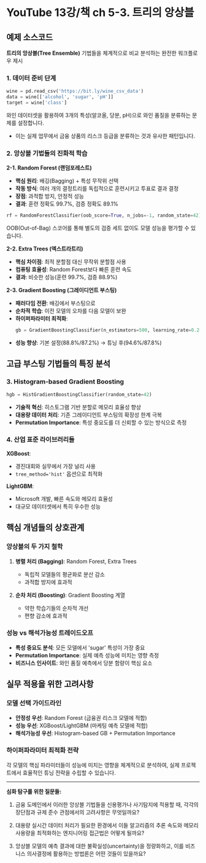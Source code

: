 # YouTube 13강/책 ch 5-3. 트리의 앙상블

## 예제 소스코드
**트리의 앙상블(Tree Ensemble)** 기법들을 체계적으로 비교 분석하는 완전한 워크플로우 제시

### 1. 데이터 준비 단계
```python
wine = pd.read_csv('https://bit.ly/wine_csv_data')
data = wine[['alcohol', 'sugar', 'pH']]
target = wine['class']
```
와인 데이터셋을 활용하여 3개의 특성(알코올, 당분, pH)으로 와인 품질을 분류하는 문제를 설정합니다.
- 이는 실제 업무에서 금융 상품의 리스크 등급을 분류하는 것과 유사한 패턴입니다.

### 2. 앙상블 기법들의 진화적 학습

**2-1. Random Forest (랜덤포레스트)**
- **핵심 원리**: 배깅(Bagging) + 특성 무작위 선택
- **작동 방식**: 여러 개의 결정트리를 독립적으로 훈련시키고 투표로 결과 결정
- **장점**: 과적합 방지, 안정적 성능
- **결과**: 훈련 정확도 99.7%, 검증 정확도 89.1%

```python
rf = RandomForestClassifier(oob_score=True, n_jobs=-1, random_state=42)
```
OOB(Out-of-Bag) 스코어를 통해 별도의 검증 세트 없이도 모델 성능을 평가할 수 있습니다.

**2-2. Extra Trees (엑스트라트리)**
- **핵심 차이점**: 최적 분할점 대신 무작위 분할점 사용
- **컴퓨팅 효율성**: Random Forest보다 빠른 훈련 속도
- **결과**: 비슷한 성능(훈련 99.7%, 검증 88.9%)

**2-3. Gradient Boosting (그레이디언트 부스팅)**
- **패러다임 전환**: 배깅에서 부스팅으로
- **순차적 학습**: 이전 모델의 오차를 다음 모델이 보완
- **하이퍼파라미터 최적화**:
  ```python
  gb = GradientBoostingClassifier(n_estimators=500, learning_rate=0.2)
  ```
- **성능 향상**: 기본 설정(88.8%/87.2%) → 튜닝 후(94.6%/87.8%)

## 고급 부스팅 기법들의 특징 분석

### 3. Histogram-based Gradient Boosting
```python
hgb = HistGradientBoostingClassifier(random_state=42)
```
- **기술적 혁신**: 히스토그램 기반 분할로 메모리 효율성 향상
- **대용량 데이터 처리**: 기존 그레이디언트 부스팅의 확장성 한계 극복
- **Permutation Importance**: 특성 중요도를 더 신뢰할 수 있는 방식으로 측정

### 4. 산업 표준 라이브러리들
**XGBoost**: 
- 경진대회와 실무에서 가장 널리 사용
- `tree_method='hist'` 옵션으로 최적화

**LightGBM**:
- Microsoft 개발, 빠른 속도와 메모리 효율성
- 대규모 데이터셋에서 특히 우수한 성능

## 핵심 개념들의 상호관계

### 앙상블의 두 가지 철학
1. **병렬 처리 (Bagging)**: Random Forest, Extra Trees
   - 독립적 모델들의 평균화로 분산 감소
   - 과적합 방지에 효과적

2. **순차 처리 (Boosting)**: Gradient Boosting 계열
   - 약한 학습기들의 순차적 개선
   - 편향 감소에 효과적

### 성능 vs 해석가능성 트레이드오프
- **특성 중요도 분석**: 모든 모델에서 'sugar' 특성이 가장 중요
- **Permutation Importance**: 실제 예측 성능에 미치는 영향 측정
- **비즈니스 인사이트**: 와인 품질 예측에서 당분 함량이 핵심 요소

## 실무 적용을 위한 고려사항

### 모델 선택 가이드라인
- **안정성 우선**: Random Forest (금융권 리스크 모델에 적합)
- **성능 우선**: XGBoost/LightGBM (마케팅 예측 모델에 적합)
- **해석가능성 우선**: Histogram-based GB + Permutation Importance

### 하이퍼파라미터 최적화 전략
각 모델의 핵심 파라미터들이 성능에 미치는 영향을 체계적으로 분석하여, 실제 프로젝트에서 효율적인 튜닝 전략을 수립할 수 있습니다.

---

**심화 탐구를 위한 질문들:**

1. 금융 도메인에서 이러한 앙상블 기법들을 신용평가나 사기탐지에 적용할 때, 각각의 장단점과 규제 준수 관점에서의 고려사항은 무엇일까요?

2. 대용량 실시간 데이터 처리가 필요한 환경에서 이들 알고리즘의 추론 속도와 메모리 사용량을 최적화하는 엔지니어링 접근법은 어떻게 될까요?

3. 앙상블 모델의 예측 결과에 대한 불확실성(uncertainty)을 정량화하고, 이를 비즈니스 의사결정에 활용하는 방법론은 어떤 것들이 있을까요?
